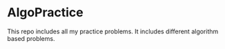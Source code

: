 # AlgoPractice
This repo includes all my practice problems. It includes different algorithm based problems. 
